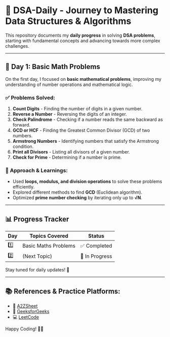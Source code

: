 # 🚀 DSA-Daily - Journey to Mastering Data Structures & Algorithms  

This repository documents my **daily progress** in solving **DSA problems**, starting with fundamental concepts and advancing towards more complex challenges.  

---

## 📅 **Day 1: Basic Math Problems**  

On the first day, I focused on **basic mathematical problems**, improving my understanding of number operations and mathematical logic.  

### ✅ **Problems Solved:**  
1. **Count Digits** - Finding the number of digits in a given number.  
2. **Reverse a Number** - Reversing the digits of an integer.  
3. **Check Palindrome** - Checking if a number reads the same backward as forward.  
4. **GCD or HCF** - Finding the Greatest Common Divisor (GCD) of two numbers.  
5. **Armstrong Numbers** - Identifying numbers that satisfy the Armstrong condition.  
6. **Print all Divisors** - Listing all divisors of a given number.  
7. **Check for Prime** - Determining if a number is prime.  

### 📌 **Approach & Learnings:**  
- Used **loops, modulus, and division operations** to solve these problems efficiently.  
- Explored different methods to find **GCD** (Euclidean algorithm).  
- Optimized **prime number checking** by iterating only up to **√N**.  


---

## 📊 **Progress Tracker**  
| Day  | Topics Covered | Status |
|------|---------------|--------|
| 1️⃣  | Basic Maths Problems | ✅ Completed |
| 2️⃣  | (Next Topic) | 🔄 In Progress |

Stay tuned for daily updates! 🚀  

---

## 📚 **References & Practice Platforms:**  
- 🎥 [A2ZSheet](https://takeuforward.org/strivers-a2z-dsa-course/strivers-a2z-dsa-course-sheet-2/) 
- 📖 [GeeksforGeeks](https://www.geeksforgeeks.org/)  
- 💻 [LeetCode](https://leetcode.com/)  

Happy Coding! 🎯✨  
